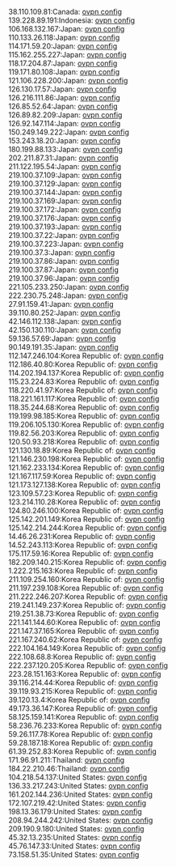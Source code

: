 38.110.109.81:Canada: [ovpn config](vpn/38_110_109_81.ovpn)  
139.228.89.191:Indonesia: [ovpn config](vpn/139_228_89_191.ovpn)  
106.168.132.167:Japan: [ovpn config](vpn/106_168_132_167.ovpn)  
110.133.26.118:Japan: [ovpn config](vpn/110_133_26_118.ovpn)  
114.171.59.20:Japan: [ovpn config](vpn/114_171_59_20.ovpn)  
115.162.255.227:Japan: [ovpn config](vpn/115_162_255_227.ovpn)  
118.17.204.87:Japan: [ovpn config](vpn/118_17_204_87.ovpn)  
119.171.80.108:Japan: [ovpn config](vpn/119_171_80_108.ovpn)  
121.106.228.200:Japan: [ovpn config](vpn/121_106_228_200.ovpn)  
126.130.17.57:Japan: [ovpn config](vpn/126_130_17_57.ovpn)  
126.216.111.86:Japan: [ovpn config](vpn/126_216_111_86.ovpn)  
126.85.52.64:Japan: [ovpn config](vpn/126_85_52_64.ovpn)  
126.89.82.209:Japan: [ovpn config](vpn/126_89_82_209.ovpn)  
126.92.147.114:Japan: [ovpn config](vpn/126_92_147_114.ovpn)  
150.249.149.222:Japan: [ovpn config](vpn/150_249_149_222.ovpn)  
153.243.18.20:Japan: [ovpn config](vpn/153_243_18_20.ovpn)  
180.199.88.133:Japan: [ovpn config](vpn/180_199_88_133.ovpn)  
202.211.87.31:Japan: [ovpn config](vpn/202_211_87_31.ovpn)  
211.122.195.54:Japan: [ovpn config](vpn/211_122_195_54.ovpn)  
219.100.37.109:Japan: [ovpn config](vpn/219_100_37_109.ovpn)  
219.100.37.129:Japan: [ovpn config](vpn/219_100_37_129.ovpn)  
219.100.37.144:Japan: [ovpn config](vpn/219_100_37_144.ovpn)  
219.100.37.169:Japan: [ovpn config](vpn/219_100_37_169.ovpn)  
219.100.37.172:Japan: [ovpn config](vpn/219_100_37_172.ovpn)  
219.100.37.176:Japan: [ovpn config](vpn/219_100_37_176.ovpn)  
219.100.37.193:Japan: [ovpn config](vpn/219_100_37_193.ovpn)  
219.100.37.22:Japan: [ovpn config](vpn/219_100_37_22.ovpn)  
219.100.37.223:Japan: [ovpn config](vpn/219_100_37_223.ovpn)  
219.100.37.3:Japan: [ovpn config](vpn/219_100_37_3.ovpn)  
219.100.37.86:Japan: [ovpn config](vpn/219_100_37_86.ovpn)  
219.100.37.87:Japan: [ovpn config](vpn/219_100_37_87.ovpn)  
219.100.37.96:Japan: [ovpn config](vpn/219_100_37_96.ovpn)  
221.105.233.250:Japan: [ovpn config](vpn/221_105_233_250.ovpn)  
222.230.75.248:Japan: [ovpn config](vpn/222_230_75_248.ovpn)  
27.91.159.41:Japan: [ovpn config](vpn/27_91_159_41.ovpn)  
39.110.80.252:Japan: [ovpn config](vpn/39_110_80_252.ovpn)  
42.146.112.138:Japan: [ovpn config](vpn/42_146_112_138.ovpn)  
42.150.130.110:Japan: [ovpn config](vpn/42_150_130_110.ovpn)  
59.136.57.69:Japan: [ovpn config](vpn/59_136_57_69.ovpn)  
90.149.191.35:Japan: [ovpn config](vpn/90_149_191_35.ovpn)  
112.147.246.104:Korea Republic of: [ovpn config](vpn/112_147_246_104.ovpn)  
112.186.40.80:Korea Republic of: [ovpn config](vpn/112_186_40_80.ovpn)  
114.202.194.137:Korea Republic of: [ovpn config](vpn/114_202_194_137.ovpn)  
115.23.224.83:Korea Republic of: [ovpn config](vpn/115_23_224_83.ovpn)  
118.220.41.97:Korea Republic of: [ovpn config](vpn/118_220_41_97.ovpn)  
118.221.161.117:Korea Republic of: [ovpn config](vpn/118_221_161_117.ovpn)  
118.35.244.68:Korea Republic of: [ovpn config](vpn/118_35_244_68.ovpn)  
119.199.98.185:Korea Republic of: [ovpn config](vpn/119_199_98_185.ovpn)  
119.206.105.130:Korea Republic of: [ovpn config](vpn/119_206_105_130.ovpn)  
119.82.56.203:Korea Republic of: [ovpn config](vpn/119_82_56_203.ovpn)  
120.50.93.218:Korea Republic of: [ovpn config](vpn/120_50_93_218.ovpn)  
121.130.18.89:Korea Republic of: [ovpn config](vpn/121_130_18_89.ovpn)  
121.146.230.198:Korea Republic of: [ovpn config](vpn/121_146_230_198.ovpn)  
121.162.233.134:Korea Republic of: [ovpn config](vpn/121_162_233_134.ovpn)  
121.167.117.59:Korea Republic of: [ovpn config](vpn/121_167_117_59.ovpn)  
121.173.127.138:Korea Republic of: [ovpn config](vpn/121_173_127_138.ovpn)  
123.109.57.23:Korea Republic of: [ovpn config](vpn/123_109_57_23.ovpn)  
123.214.110.28:Korea Republic of: [ovpn config](vpn/123_214_110_28.ovpn)  
124.80.246.100:Korea Republic of: [ovpn config](vpn/124_80_246_100.ovpn)  
125.142.201.149:Korea Republic of: [ovpn config](vpn/125_142_201_149.ovpn)  
125.142.214.244:Korea Republic of: [ovpn config](vpn/125_142_214_244.ovpn)  
14.46.26.231:Korea Republic of: [ovpn config](vpn/14_46_26_231.ovpn)  
14.52.243.113:Korea Republic of: [ovpn config](vpn/14_52_243_113.ovpn)  
175.117.59.16:Korea Republic of: [ovpn config](vpn/175_117_59_16.ovpn)  
182.209.140.215:Korea Republic of: [ovpn config](vpn/182_209_140_215.ovpn)  
1.222.215.163:Korea Republic of: [ovpn config](vpn/1_222_215_163.ovpn)  
211.109.254.160:Korea Republic of: [ovpn config](vpn/211_109_254_160.ovpn)  
211.197.239.108:Korea Republic of: [ovpn config](vpn/211_197_239_108.ovpn)  
211.222.246.207:Korea Republic of: [ovpn config](vpn/211_222_246_207.ovpn)  
219.241.149.237:Korea Republic of: [ovpn config](vpn/219_241_149_237.ovpn)  
219.251.38.73:Korea Republic of: [ovpn config](vpn/219_251_38_73.ovpn)  
221.141.144.60:Korea Republic of: [ovpn config](vpn/221_141_144_60.ovpn)  
221.147.37.165:Korea Republic of: [ovpn config](vpn/221_147_37_165.ovpn)  
221.167.240.62:Korea Republic of: [ovpn config](vpn/221_167_240_62.ovpn)  
222.104.164.149:Korea Republic of: [ovpn config](vpn/222_104_164_149.ovpn)  
222.108.68.8:Korea Republic of: [ovpn config](vpn/222_108_68_8.ovpn)  
222.237.120.205:Korea Republic of: [ovpn config](vpn/222_237_120_205.ovpn)  
223.28.151.163:Korea Republic of: [ovpn config](vpn/223_28_151_163.ovpn)  
39.116.214.44:Korea Republic of: [ovpn config](vpn/39_116_214_44.ovpn)  
39.119.93.215:Korea Republic of: [ovpn config](vpn/39_119_93_215.ovpn)  
39.120.13.4:Korea Republic of: [ovpn config](vpn/39_120_13_4.ovpn)  
49.173.36.147:Korea Republic of: [ovpn config](vpn/49_173_36_147.ovpn)  
58.125.159.141:Korea Republic of: [ovpn config](vpn/58_125_159_141.ovpn)  
58.236.76.233:Korea Republic of: [ovpn config](vpn/58_236_76_233.ovpn)  
59.26.117.78:Korea Republic of: [ovpn config](vpn/59_26_117_78.ovpn)  
59.28.187.18:Korea Republic of: [ovpn config](vpn/59_28_187_18.ovpn)  
61.39.252.83:Korea Republic of: [ovpn config](vpn/61_39_252_83.ovpn)  
171.96.91.211:Thailand: [ovpn config](vpn/171_96_91_211.ovpn)  
184.22.210.46:Thailand: [ovpn config](vpn/184_22_210_46.ovpn)  
104.218.54.137:United States: [ovpn config](vpn/104_218_54_137.ovpn)  
136.33.217.243:United States: [ovpn config](vpn/136_33_217_243.ovpn)  
161.202.144.236:United States: [ovpn config](vpn/161_202_144_236.ovpn)  
172.107.219.42:United States: [ovpn config](vpn/172_107_219_42.ovpn)  
198.13.36.179:United States: [ovpn config](vpn/198_13_36_179.ovpn)  
208.94.244.242:United States: [ovpn config](vpn/208_94_244_242.ovpn)  
209.190.9.180:United States: [ovpn config](vpn/209_190_9_180.ovpn)  
45.32.13.235:United States: [ovpn config](vpn/45_32_13_235.ovpn)  
45.76.147.33:United States: [ovpn config](vpn/45_76_147_33.ovpn)  
73.158.51.35:United States: [ovpn config](vpn/73_158_51_35.ovpn)  

